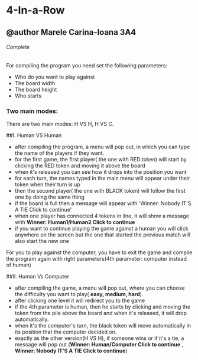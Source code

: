 # 4-In-a-Row 
## @author Marele Carina-Ioana 3A4
###### Complete

For compiling the program you need set the following parameters: 
  - Who do you want to play against
  - The board width
  - The board height
  - Who starts
  
### **Two main modes:**
There are two main modes: H VS H, H VS C.

##I. Human VS Human
  - after compiling the program, a menu will pop out, in which you can type the name of the players if they want.
  - for the first game, the first player( the one with RED token) will start by clicking the RED token and moving it above the board 
  - when it's released you can see how it drops into the position you want
  - for each turn, the names typed in the main menu will appear under their token when their turn is up
  - then the second player( the one with BLACK token) will follow the first one by doing the same thing
  - if the board is full then a message will appear with 'Winner: Nobody IT'S A TIE Click to continue'
  - when one player has connected 4 tokens in line, it will show a message with **Winner: Human1/Human2 Click to continue**
  - if you want to continue playing the game against a human you will click anywhere on the screen but the one that started the previous match will also start the new one
 
   For you to play against the computer, you have to exit the game and compile the program again with right parameters(4th parameter: computer instead of human)

##II. Human Vs Computer
   - after compiling the game, a menu will pop out, where you can choose the difficulty you want to play( **easy, medium, hard**).
   - after clicking one level it will redirect you to the game
   - if the 4th parameter is human, then he starts by clicking and moving the token from the pile above the board and when it's released, it will drop automatically.
   - when it's the computer's turn, the black token will move automatically in its position that the computer decided on.
   - exactly as the other version(H VS H), if someone wins or if it's a tie, a message will pop out (**Winner: Human/Computer Click to continue** , **Winner: Nobody IT'S A TIE Click to continue**)


